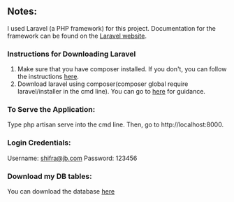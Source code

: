 ## Notes:

I used Laravel (a PHP framework) for this project. Documentation for the framework can be found on the [Laravel website](http://laravel.com/docs).

### Instructions for Downloading Laravel

1. Make sure that you have composer installed. If you don't, you can follow the instructions [here](https://getcomposer.org/download/).
2. Download laravel using composer(composer global require laravel/installer in the cmd line).
You can go to [here](https://laravel.com/docs/5.7/installation) for guidance.

### To Serve the Application: 
Type php artisan serve into the cmd line. Then, go to http://localhost:8000.

### Login Credentials:
Username: shifra@jb.com
Password: 123456

### Download my DB tables:
You can download the database [here](database/school_management.mssql)
